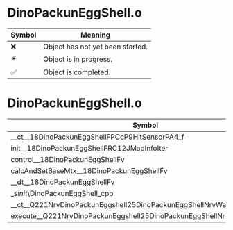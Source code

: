 # DinoPackunEggShell.o
| Symbol | Meaning 
| ------------- | ------------- 
| :x: | Object has not yet been started. 
| :eight_pointed_black_star: | Object is in progress. 
| :white_check_mark: | Object is completed. 


# DinoPackunEggShell.o
| Symbol | Decompiled? |
| ------------- | ------------- |
| __ct__18DinoPackunEggShellFPCcP9HitSensorPA4_f | :x: |
| init__18DinoPackunEggShellFRC12JMapInfoIter | :x: |
| control__18DinoPackunEggShellFv | :x: |
| calcAndSetBaseMtx__18DinoPackunEggShellFv | :x: |
| __dt__18DinoPackunEggShellFv | :x: |
| __sinit_\DinoPackunEggShell_cpp | :x: |
| __ct__Q221NrvDinoPackunEggshell25DinoPackunEggShellNrvWaitFv | :x: |
| execute__Q221NrvDinoPackunEggshell25DinoPackunEggShellNrvWaitCFP5Spine | :x: |
